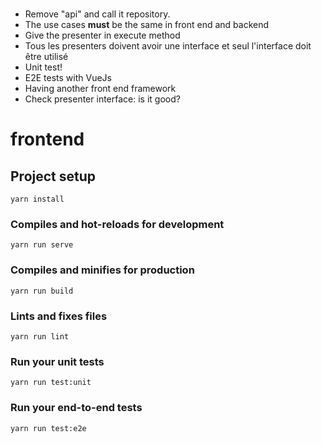 #
- Remove "api" and call it repository.
- The use cases **must** be the same in front end and backend
- Give the presenter in execute method
- Tous les presenters doivent avoir une interface et seul l'interface doit être utilisé
- Unit test!
- E2E tests with VueJs
- Having another front end framework
- Check presenter interface: is it good?

# frontend

## Project setup
```
yarn install
```

### Compiles and hot-reloads for development
```
yarn run serve
```

### Compiles and minifies for production
```
yarn run build
```

### Lints and fixes files
```
yarn run lint
```

### Run your unit tests
```
yarn run test:unit
```

### Run your end-to-end tests
```
yarn run test:e2e
```
